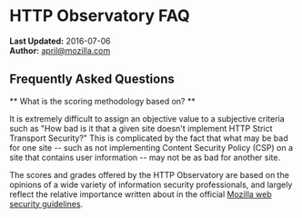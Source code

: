 # HTTP Observatory FAQ

**Last Updated:** 2016-07-06<br>
**Author:** april@mozilla.com

## Frequently Asked Questions

** What is the scoring methodology based on? **

It is extremely difficult to assign an objective value to a subjective criteria such as "How bad is it that a given site doesn't implement HTTP Strict Transport Security?"  This is complicated by the fact that what may be bad for one site -- such as not implementing Content Security Policy (CSP) on a site that contains user information -- may not be as bad for another site.

The scores and grades offered by the HTTP Observatory are based on the opinions of a wide variety of information security professionals, and largely reflect the relative importance written about in the official [Mozilla web security guidelines](https://wiki.mozilla.org/Security/Guidelines/Web_Security).